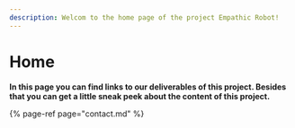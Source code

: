 ```yaml
---
description: Welcom to the home page of the project Empathic Robot!
---
```


# Home

**In this page you can find links to our deliverables of this project. Besides that you can get a little sneak peek about the content of this project.**

{% page-ref page="contact.md" %}



